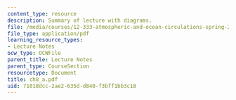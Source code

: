 ```yaml
---
content_type: resource
description: Summary of lecture with diagrams.
file: /media/courses/12-333-atmospheric-and-ocean-circulations-spring-2004/71018dcc2ae2635dd840f3bff1bb3c18_ch8_a.pdf
file_type: application/pdf
learning_resource_types:
- Lecture Notes
ocw_type: OCWFile
parent_title: Lecture Notes
parent_type: CourseSection
resourcetype: Document
title: ch8_a.pdf
uid: 71018dcc-2ae2-635d-d840-f3bff1bb3c18
---
```

